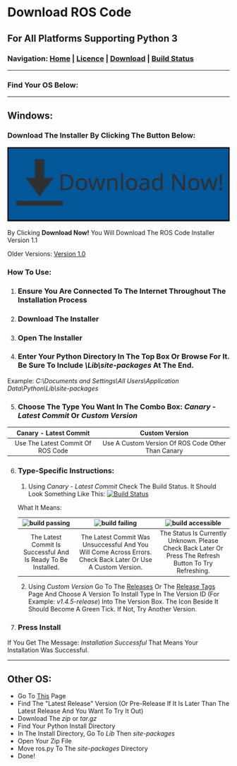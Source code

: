 # Download ROS Code
## For All Platforms Supporting Python 3
### Navigation: [Home](https://www.ros-code.ga) | [Licence](https://www.ros-code.ga/Licence) | [Download](https://www.ros-code.ga/Download) | [Build Status](https://www.ros-code.ga/Build-Status)

___
### Find Your OS Below:

___
## Windows:
### Download The Installer By Clicking The Button Below:

[![Download Windows Installer](https://raw.githubusercontent.com/Richienb/ROS-Code/master/wiki/download.png)](http://www.mediafire.com/file/yr8lt1njilkor22/ROS+Code+File+Fetcher.exe)

By Clicking **Download Now!** You Will Download The ROS Code Installer Version 1.1

Older Versions:
[Version 1.0](https://download1339.mediafire.com/es7v2ckb31hg/n0z123y7buowlvi/ROS+Code+File+Fetcher.exe)

### How To Use:
1. ### Ensure You Are Connected To The Internet Throughout The Installation Process
2. ### Download The Installer
3. ### Open The Installer
4. ### Enter Your Python Directory In The Top Box Or Browse For It. Be Sure To Include *\Lib\site-packages* At The End. 
Example: *C:\Documents and Settings\All Users\Application Data\Python\Lib\site-packages*

5. ### Choose The Type You Want In The Combo Box: *Canary - Latest Commit* Or *Custom Version* 

|Canary - Latest Commit|Custom Version|
|:--------------------:|:------------:|
|Use The Latest Commit Of ROS Code|Use A Custom Version Of ROS Code Other Than Canary|

6. ### Type-Specific Instructions:
   1. Using *Canary - Latest Commit* 
   Check The Build Status. It Should Look Something Like This:
   [![Build Status](https://travis-ci.org/Richienb/ROS-Code.svg?branch=master)](https://travis-ci.org/Richienb/ROS-Code) 
   
   What It Means: 
   
   |![build passing](https://img.shields.io/travis/rust-lang/rust.svg?maxAge=2592000)|![build failing](https://img.shields.io/teamcity/http/teamcity.jetbrains.com/s/bt345.svg?maxAge=2592000)|![build accessible](https://img.shields.io/magnumci/ci/96ffb83fa700f069024921b0702e76ff.svg?maxAge=2592000)|
   |:---:|:---:|:---:|
   |The Latest Commit Is Successful And Is Ready To Be Installed.|The Latest Commit Was Unsuccessful And You Will Come Across Errors. Check Back Later Or Use A Custom Version.|The Status Is Currently Unknown. Please Check Back Later Or Press The Refresh Button To Try Refreshing.|

   2. Using *Custom Version* 
Go To The [Releases](https://github.com/Richienb/ROS-Code/releases) Or The [Release Tags](https://github.com/Richienb/ROS-Code/tags) Page And Choose A Version To Install 
Type In The Version ID (For Example: *v1.4.5-release*) Into The Version Box. The Icon Beside It Should Become A Green Tick. If Not, Try Another Version.

7. ### Press Install
If You Get The Message: *Installation Successful* That Means Your Installation Was Successful.

___
## Other OS:
- Go To [This](https://github.com/Richienb/ROS-Code/releases) Page
- Find The "Latest Release" Version (Or Pre-Release If It Is Later Than The Latest Release And You Want To Try It Out)
- Download The *zip* or *tar.gz*
- Find Your Python Install Directory
- In The Install Directory, Go To *Lib* Then *site-packages*
- Open Your Zip File
- Move ros.py To The *site-packages* Directory
- Done!
